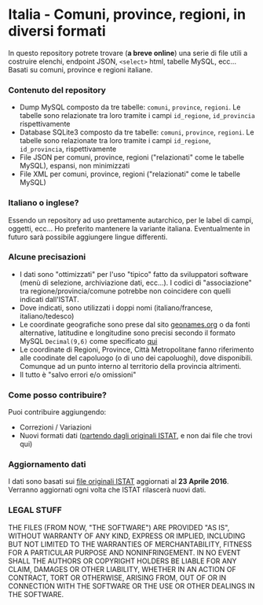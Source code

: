 # Italia - Comuni, province, regioni, in diversi formati

In questo repository potrete trovare (**a breve online**) una serie di file utili a costruire elenchi, endpoint JSON, `<select>` html, tabelle MySQL, ecc... Basati su comuni, province e regioni italiane.

### Contenuto del repository

* Dump MySQL composto da tre tabelle: `comuni`, `province`, `regioni`. Le tabelle sono relazionate tra loro tramite i campi `id_regione`, `id_provincia` rispettivamente
* Database SQLite3 composto da tre tabelle: `comuni`, `province`, `regioni`. Le tabelle sono relazionate tra loro tramite i campi `id_regione`, `id_provincia`, rispettivamente
* File JSON per comuni, province, regioni ("relazionati" come le tabelle MySQL), espansi, non minimizzati
* File XML per comuni, province, regioni ("relazionati" come le tabelle MySQL)

### Italiano o inglese?

Essendo un repository ad uso prettamente autarchico, per le label di campi, oggetti, ecc... Ho preferito mantenere la variante italiana.
Eventualmente in futuro sarà possibile aggiungere lingue differenti.

### Alcune precisazioni

* I dati sono "ottimizzati" per l'uso "tipico" fatto da sviluppatori software (menù di selezione, archiviazione dati, ecc...). I codici di "associazione" tra regione/provincia/comune potrebbe non coincidere
 con quelli indicati dall'ISTAT.
* Dove indicati, sono utilizzati i doppi nomi (italiano/francese, italiano/tedesco)
* Le coordinate geografiche sono prese dal sito [geonames.org](http://www.geonames.org/) o da fonti alternative, latitudine e longitudine sono precisi secondo il formato MySQL `Decimal(9,6)` come specificato [qui](http://stackoverflow.com/a/19066438/208623)
* Le coordinate di Regioni, Province, Città Metropolitane fanno riferimento alle coodinate del capoluogo (o di uno dei capoluoghi), dove disponibili. Comunque ad un punto interno al territorio della provincia altrimenti.
* Il tutto è "salvo errori e/o omissioni"

### Come posso contribuire?

Puoi contribuire aggiungendo:

* Correzioni / Variazioni
* Nuovi formati dati ([partendo dagli originali ISTAT](http://www.istat.it/it/archivio/6789), e non dai file che trovi qui)

### Aggiornamento dati

I dati sono basati sui [file originali ISTAT](http://www.istat.it/it/archivio/6789) aggiornati al **23 Aprile 2016**. Verranno aggiornati ogni volta che ISTAT rilascerà nuovi dati.

### LEGAL STUFF

THE FILES (FROM NOW, "THE SOFTWARE") ARE PROVIDED "AS IS", WITHOUT WARRANTY OF ANY KIND, EXPRESS OR IMPLIED, INCLUDING BUT NOT LIMITED TO THE WARRANTIES OF MERCHANTABILITY,
FITNESS FOR A PARTICULAR PURPOSE AND NONINFRINGEMENT. IN NO EVENT SHALL THE AUTHORS OR COPYRIGHT HOLDERS BE LIABLE FOR ANY CLAIM, DAMAGES OR OTHER LIABILITY,
WHETHER IN AN ACTION OF CONTRACT, TORT OR OTHERWISE, ARISING FROM, OUT OF OR IN CONNECTION WITH THE SOFTWARE OR THE USE OR OTHER DEALINGS IN THE SOFTWARE.
